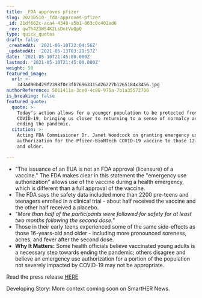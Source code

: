 ```yaml
---
title: _FDA approves pfizer
slug: 20210510-_fda-approves-pfizer
_id: 21df662c-aca4-4348-a5b1-063c0c402ed6
_rev: qwTh4Z3WS4K2LsDntVwQpQ
type: quick_quotes
draft: false
_createdAt: '2021-05-10T22:04:56Z'
_updatedAt: '2021-05-13T03:29:57Z'
date: '2021-05-10T21:45:00.000Z'
lastmod: '2021-05-10T21:45:00.000Z'
weight: 50
featured_image:
  url: >-
    343ad90bd29f2398f0c3fb76963315d26227b1265184x3456.jpg
authorReference: 5011411a-3ce0-4c80-975a-7b1a35572700
is_breaking: false
featured_quote:
  quote: >-
    Today’s action allows for a younger population to be protected from
    COVID-19, bringing us closer to returning to a sense of normalcy and to
    ending the pandemic.
  citation: >-
    Acting FDA Commissioner Dr. Janet Woodcock on granting emergency use
    authorization for the Pfizer-BioNTech COVID-19 vaccine to those 12-year-old
    and older.

---
```

* "The issuance of an EUA is not an FDA approval (licensure) of a vaccine." The FDA makes clear in this statement the "emergency use authorization" allows use of the vaccine during a health emergency, which is different than a full approval of the vaccine.
* The FDA says the safety data included more than 2200 pre-teens and teenagers enrolled in a clinical trial - about half received the vaccine and the other half received a placebo.
* _"More than half of the participants were followed for safety for at least two months following the second dose."_
* Those in their early teens experienced some of the same side-effects as those 16-years-old and older - including more pronounced soreness, aches, and fever after the second dose.
* **Why It Matters:** Some health officials believe vaccinated young adults is a necessary step towards ending the pandemic; others disagree and believe an emergency use authorization for a portion of the population not severely impacted by COVID-19 may not be appropriate.

Read the press release [HERE](https://www.fda.gov/news-events/press-announcements/coronavirus-covid-19-update-fda-authorizes-pfizer-biontech-covid-19-vaccine-emergency-use)

Developing Story: More context coming soon on SmartHER News.